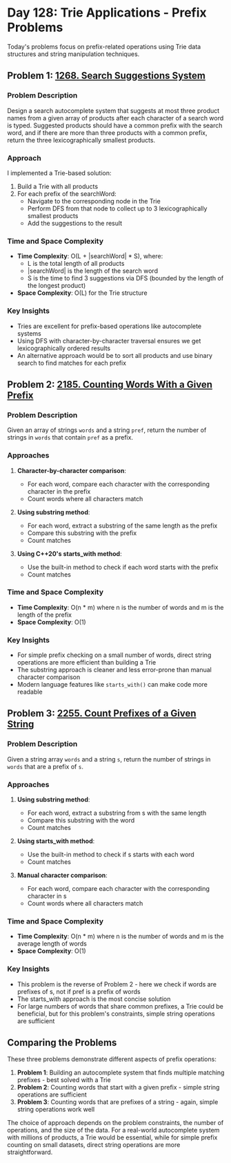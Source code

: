 # Day 128: Trie Applications - Prefix Problems

Today's problems focus on prefix-related operations using Trie data structures and string manipulation techniques.

## Problem 1: [1268. Search Suggestions System](https://leetcode.com/problems/search-suggestions-system/)

### Problem Description

Design a search autocomplete system that suggests at most three product names from a given array of products after each character of a search word is typed. Suggested products should have a common prefix with the search word, and if there are more than three products with a common prefix, return the three lexicographically smallest products.

### Approach

I implemented a Trie-based solution:

1. Build a Trie with all products
2. For each prefix of the searchWord:
   - Navigate to the corresponding node in the Trie
   - Perform DFS from that node to collect up to 3 lexicographically smallest products
   - Add the suggestions to the result

### Time and Space Complexity

- **Time Complexity**: O(L + |searchWord| \* S), where:
  - L is the total length of all products
  - |searchWord| is the length of the search word
  - S is the time to find 3 suggestions via DFS (bounded by the length of the longest product)
- **Space Complexity**: O(L) for the Trie structure

### Key Insights

- Tries are excellent for prefix-based operations like autocomplete systems
- Using DFS with character-by-character traversal ensures we get lexicographically ordered results
- An alternative approach would be to sort all products and use binary search to find matches for each prefix

## Problem 2: [2185. Counting Words With a Given Prefix](https://leetcode.com/problems/counting-words-with-a-given-prefix/)

### Problem Description

Given an array of strings `words` and a string `pref`, return the number of strings in `words` that contain `pref` as a prefix.

### Approaches

1. **Character-by-character comparison**:

   - For each word, compare each character with the corresponding character in the prefix
   - Count words where all characters match

2. **Using substring method**:

   - For each word, extract a substring of the same length as the prefix
   - Compare this substring with the prefix
   - Count matches

3. **Using C++20's starts_with method**:
   - Use the built-in method to check if each word starts with the prefix
   - Count matches

### Time and Space Complexity

- **Time Complexity**: O(n \* m) where n is the number of words and m is the length of the prefix
- **Space Complexity**: O(1)

### Key Insights

- For simple prefix checking on a small number of words, direct string operations are more efficient than building a Trie
- The substring approach is cleaner and less error-prone than manual character comparison
- Modern language features like `starts_with()` can make code more readable

## Problem 3: [2255. Count Prefixes of a Given String](https://leetcode.com/problems/count-prefixes-of-a-given-string/)

### Problem Description

Given a string array `words` and a string `s`, return the number of strings in `words` that are a prefix of `s`.

### Approaches

1. **Using substring method**:

   - For each word, extract a substring from s with the same length
   - Compare this substring with the word
   - Count matches

2. **Using starts_with method**:

   - Use the built-in method to check if s starts with each word
   - Count matches

3. **Manual character comparison**:
   - For each word, compare each character with the corresponding character in s
   - Count words where all characters match

### Time and Space Complexity

- **Time Complexity**: O(n \* m) where n is the number of words and m is the average length of words
- **Space Complexity**: O(1)

### Key Insights

- This problem is the reverse of Problem 2 - here we check if words are prefixes of s, not if pref is a prefix of words
- The starts_with approach is the most concise solution
- For large numbers of words that share common prefixes, a Trie could be beneficial, but for this problem's constraints, simple string operations are sufficient

## Comparing the Problems

These three problems demonstrate different aspects of prefix operations:

1. **Problem 1**: Building an autocomplete system that finds multiple matching prefixes - best solved with a Trie
2. **Problem 2**: Counting words that start with a given prefix - simple string operations are sufficient
3. **Problem 3**: Counting words that are prefixes of a string - again, simple string operations work well

The choice of approach depends on the problem constraints, the number of operations, and the size of the data. For a real-world autocomplete system with millions of products, a Trie would be essential, while for simple prefix counting on small datasets, direct string operations are more straightforward.
